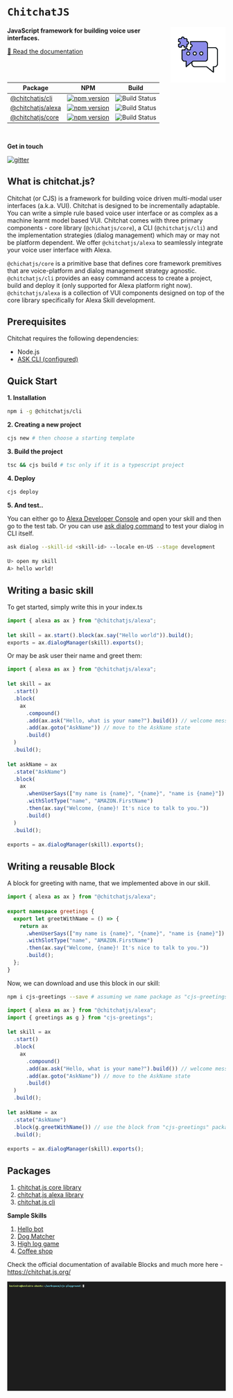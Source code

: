 # `ChitchatJS`

<p align="left">
  <img style="float: right" src="./images/logo/logo-128x128.png" alt="Chitchat.js"/>
    <strong>JavaScript framework for building voice user interfaces.</strong>
</p>

<a href="https://chitchat.js.org">📄 Read the documentation</a>

| Package                                                              | NPM                                                                                                                  | Build                                                                                                                                                                                                                                                                                                                 |
| -------------------------------------------------------------------- | -------------------------------------------------------------------------------------------------------------------- | --------------------------------------------------------------------------------------------------------------------------------------------------------------------------------------------------------------------------------------------------------------------------------------------------------------------- |
| [@chitchatjs/cli](https://www.npmjs.com/package/@chitchatjs/cli)     | [![npm version](https://badge.fury.io/js/%40chitchatjs%2Fcli.svg)](https://badge.fury.io/js/%40chitchatjs%2Fcli)     | ![Build Status](https://codebuild.us-east-1.amazonaws.com/badges?uuid=eyJlbmNyeXB0ZWREYXRhIjoicSt5K3NIM0xCa0pkVXNnb2p5TzJqODFzbFA0djNhNTY2eWFRVkhMSkNYVEhjSW9ETGZONldNdlNsWjA5WkRoS1VlZ1ZyeDArN1F0bStDWnZweEtEQTdvPSIsIml2UGFyYW1ldGVyU3BlYyI6IldhZlNpZUttSUlYSlBVY3ciLCJtYXRlcmlhbFNldFNlcmlhbCI6MX0%3D&branch=main) |
| [@chitchatjs/alexa](https://www.npmjs.com/package/@chitchatjs/alexa) | [![npm version](https://badge.fury.io/js/%40chitchatjs%2Falexa.svg)](https://badge.fury.io/js/%40chitchatjs%2Falexa) | ![Build Status](https://codebuild.us-east-1.amazonaws.com/badges?uuid=eyJlbmNyeXB0ZWREYXRhIjoicSt5K3NIM0xCa0pkVXNnb2p5TzJqODFzbFA0djNhNTY2eWFRVkhMSkNYVEhjSW9ETGZONldNdlNsWjA5WkRoS1VlZ1ZyeDArN1F0bStDWnZweEtEQTdvPSIsIml2UGFyYW1ldGVyU3BlYyI6IldhZlNpZUttSUlYSlBVY3ciLCJtYXRlcmlhbFNldFNlcmlhbCI6MX0%3D&branch=main) |
| [@chitchatjs/core](https://www.npmjs.com/package/@chitchatjs/core)   | [![npm version](https://badge.fury.io/js/%40chitchatjs%2Fcore.svg)](https://badge.fury.io/js/%40chitchatjs%2Fcore)   | ![Build Status](https://codebuild.us-east-1.amazonaws.com/badges?uuid=eyJlbmNyeXB0ZWREYXRhIjoicSt5K3NIM0xCa0pkVXNnb2p5TzJqODFzbFA0djNhNTY2eWFRVkhMSkNYVEhjSW9ETGZONldNdlNsWjA5WkRoS1VlZ1ZyeDArN1F0bStDWnZweEtEQTdvPSIsIml2UGFyYW1ldGVyU3BlYyI6IldhZlNpZUttSUlYSlBVY3ciLCJtYXRlcmlhbFNldFNlcmlhbCI6MX0%3D&branch=main) |

<br/>

**Get in touch**

[![gitter](https://badges.gitter.im/chitchat-js/community.png)](https://gitter.im/chitchat-js/community)

## What is chitchat.js? <Badge text="beta" />

Chitchat (or CJS) is a framework for building voice driven multi-modal user interfaces (a.k.a. VUI). Chitchat is designed to be incrementally adaptable. You can write a simple rule based voice user interface or as complex as a machine learnt model based VUI. Chitchat comes with three primary components - core library (`@chichatjs/core`), a CLI (`@chitchatjs/cli`) and the implementation strategies (dialog management) which may or may not be platform dependent. We offer `@chitchatjs/alexa` to seamlessly integrate your voice user interface with Alexa.

`@chichatjs/core` is a primitive base that defines core framework premitives that are voice-platform and dialog management strategy agnostic. `@chitchatjs/cli` provides an easy command access to create a project, build and deploy it (only supported for Alexa platform right now). `@chitchatjs/alexa` is a collection of VUI components designed on top of the core library specifically for Alexa Skill development.

## Prerequisites

Chitchat requires the following dependencies:

- Node.js
- [ASK CLI (configured)](https://www.npmjs.com/package/ask-cli)

## Quick Start

**1. Installation**

```sh
npm i -g @chitchatjs/cli
```

**2. Creating a new project**

```sh
cjs new # then choose a starting template
```

**3. Build the project**

```sh
tsc && cjs build # tsc only if it is a typescript project
```

**4. Deploy**

```sh
cjs deploy
```

**5. And test..**

You can either go to [Alexa Developer Console](https://developer.amazon.com) and open your skill and then go to the test tab.
Or you can use [ask dialog command](https://developer.amazon.com/en-US/docs/alexa/smapi/ask-cli-command-reference.html#dialog-command) to test your dialog in CLI itself.

```sh
ask dialog --skill-id <skill-id> --locale en-US --stage development

U> open my skill
A> hello world!
```

## Writing a basic skill

To get started, simply write this in your index.ts

```ts
import { alexa as ax } from "@chitchatjs/alexa";

let skill = ax.start().block(ax.say("Hello world")).build();
exports = ax.dialogManager(skill).exports();
```

Or may be ask user their name and greet them:

```ts
import { alexa as ax } from "@chitchatjs/alexa";

let skill = ax
  .start()
  .block(
    ax
      .compound()
      .add(ax.ask("Hello, what is your name?").build()) // welcome message
      .add(ax.goto("AskName")) // move to the AskName state
      .build()
  )
  .build();

let askName = ax
  .state("AskName")
  .block(
    ax
      .whenUserSays(["my name is {name}", "{name}", "name is {name}"])
      .withSlotType("name", "AMAZON.FirstName")
      .then(ax.say("Welcome, {name}! It's nice to talk to you."))
      .build()
  )
  .build();

exports = ax.dialogManager(skill).exports();
```

## Writing a reusable Block

A block for greeting with name, that we implemented above in our skill.

```ts
import { alexa as ax } from "@chitchatjs/alexa";

export namespace greetings {
  export let greetWithName = () => {
    return ax
      .whenUserSays(["my name is {name}", "{name}", "name is {name}"])
      .withSlotType("name", "AMAZON.FirstName")
      .then(ax.say("Welcome, {name}! It's nice to talk to you."))
      .build();
  };
}
```

Now, we can download and use this block in our skill:

```sh
npm i cjs-greetings --save # assuming we name package as "cjs-greetings"
```

```ts
import { alexa as ax } from "@chitchatjs/alexa";
import { greetings as g } from "cjs-greetings";

let skill = ax
  .start()
  .block(
    ax
      .compound()
      .add(ax.ask("Hello, what is your name?").build()) // welcome message
      .add(ax.goto("AskName")) // move to the AskName state
      .build()
  )
  .build();

let askName = ax
  .state("AskName")
  .block(g.greetWithName()) // use the block from "cjs-greetings" package.
  .build();

exports = ax.dialogManager(skill).exports();
```

## Packages

1. [chitchat.js core library](https://www.npmjs.com/package/@chitchatjs/core)
2. [chitchat.js alexa library](https://www.npmjs.com/package/@chitchatjs/alexa)
3. [chitchat.js cli](https://www.npmjs.com/package/@chitchatjs/cli)

**Sample Skills**

1. [Hello bot](https://github.com/chitchatjs/hello-bot-template)
2. [Dog Matcher](https://github.com/chitchatjs/pet-match-template)
3. [High log game](https://github.com/chitchatjs/high-low-game)
4. [Coffee shop](https://github.com/chitchatjs/coffee-shop)

Check the official documentation of available Blocks and much more here - https://chitchat.js.org/

![](./images/gifs/create-project.gif)
